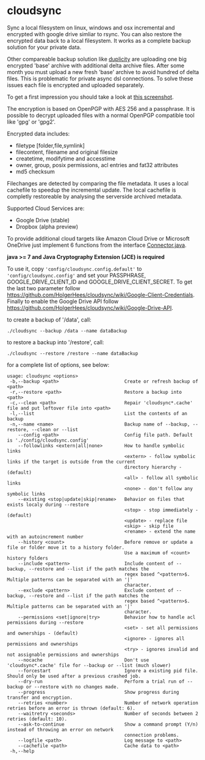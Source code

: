 cloudsync
=========

Sync a local filesystem on linux, windows and osx incremental and encrypted with google drive simliar to rsync. You can also restore the encrypted data back to a local filesystem. It works as a complete backup solution for your private data.

Other compareable backup solution like [duplicity](http://duplicity.nongnu.org) are uploading one big encrypted 'base' archive with additional delta archive files. After some month you must upload a new fresh 'base' archive to avoid hundred of delta files. This is problematic for private async dsl connections. To solve these issues each file is encrypted and uploaded separately.

To get a first impression you should take a look at [this screenshot](https://github.com/HolgerHees/cloudsync/wiki/Home).

The encryption is based on OpenPGP with AES 256 and a passphrase. It is possible to decrypt uploaded files with a normal OpenPGP compatible tool like 'gpg' or 'gpg2'.

Encrypted data includes:
- filetype [folder,file,symlink]
- filecontent, filename and original filesize
- createtime, modifytime and accesstime
- owner, group, posix permissions, acl entries and fat32 attributes
- md5 checksum

Filechanges are detected by comparing the file metadata. It uses a local cachefile to speedup the incremental update. The local cachefile is completly restoreable by analysing the serverside archived metadata.

Supported Cloud Services are:
- Google Drive (stable)
- Dropbox (alpha preview)

To provide additional cloud targets like Amazon Cloud Drive or Microsoft OneDrive just implement 6 functions from the interface [Connector.java](https://github.com/HolgerHees/cloudsync/tree/master/src/main/java/cloudsync/connector/RemoteConnector.java).

**java >= 7 and Java Cryptography Extension (JCE) is required**

To use it, copy ```'config/cloudsync.config.default'``` to ```'config/cloudsync.config'``` and set your PASSPHRASE, GOOGLE_DRIVE_CLIENT_ID and GOOGLE_DRIVE_CLIENT_SECRET. To get the last two parameter follow https://github.com/HolgerHees/cloudsync/wiki/Google-Client-Credentials. Finally to enable the Google Drive API follow https://github.com/HolgerHees/cloudsync/wiki/Google-Drive-API.

to create a backup of '/data', call:

```./cloudsync --backup /data --name dataBackup```

to restore a backup into '/restore', call:

```./cloudsync --restore /restore --name dataBackup```

for a complete list of options, see below:

```
usage: cloudsync <options>
 -b,--backup <path>                        Create or refresh backup of <path>
 -r,--restore <path>                       Restore a backup into <path>
 -c,--clean <path>                         Repair 'cloudsync*.cache' file and put leftover file into <path>
 -l,--list                                 List the contents of an backup
 -n,--name <name>                          Backup name of --backup, --restore, --clean or --list
    --config <path>                        Config file path. Default is './config/cloudsync.config'
    --followlinks <extern|all|none>        How to handle symbolic links
                                           <extern> - follow symbolic links if the target is outside from the current
                                           directory hierarchy - (default)
                                           <all> - follow all symbolic links
                                           <none> - don't follow any symbolic links
    --existing <stop|update|skip|rename>   Behavior on files that exists localy during --restore
                                           <stop> - stop immediately - (default)
                                           <update> - replace file
                                           <skip> - skip file
                                           <rename> - extend the name with an autoincrement number
    --history <count>                      Before remove or update a file or folder move it to a history folder.
                                           Use a maximum of <count> history folders
    --include <pattern>                    Include content of --backup, --restore and --list if the path matches the
                                           regex based ^<pattern>$. Multiple patterns can be separated with an '|'
                                           character.
    --exclude <pattern>                    Exclude content of --backup, --restore and --list if the path matches the
                                           regex based ^<pattern>$. Multiple patterns can be separated with an '|'
                                           character.
    --permissions <set|ignore|try>         Behavior how to handle acl permissions during --restore
                                           <set> - set all permissions and ownerships - (default)
                                           <ignore> - ignores all permissions and ownerships
                                           <try> - ignores invalid and not assignable permissions and ownerships
    --nocache                              Don't use 'cloudsync*.cache' file for --backup or --list (much slower)
    --forcestart                           Ignore a existing pid file. Should only be used after a previous crashed job.
    --dry-run                              Perform a trial run of --backup or --restore with no changes made.
    --progress                             Show progress during transfer and encryption.
    --retries <number>                     Number of network operation retries before an error is thrown (default: 6).
    --waitretry <seconds>                  Number of seconds between 2 retries (default: 10).
    --ask-to-continue                      Show a command prompt (Y/n) instead of throwing an error on network
                                           connection problems.
    --logfile <path>                       Log message to <path>
    --cachefile <path>                     Cache data to <path>
 -h,--help
 ```
